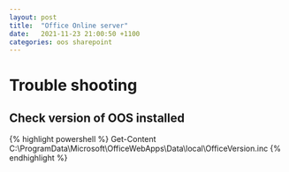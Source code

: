 ```yaml
---
layout: post
title:  "Office Online server"
date:   2021-11-23 21:00:50 +1100
categories: oos sharepoint
---
```


# Trouble shooting

## Check version of OOS installed
{% highlight powershell %}
Get-Content C:\ProgramData\Microsoft\OfficeWebApps\Data\local\OfficeVersion.inc
{% endhighlight %}

